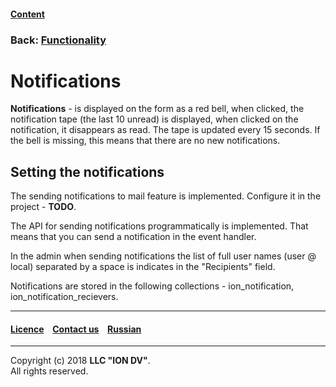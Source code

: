#### [Content](/docs/en/index.md)

### Back: [Functionality](functionality.md)

# Notifications

**Notifications** - is displayed on the form as a red bell, when clicked, the notification tape (the last 10 unread) is displayed, when clicked on the notification, it disappears as read. The tape is updated every 15 seconds. If the bell is missing, this means that there are no new notifications.

## Setting the notifications

The sending notifications to mail feature is implemented. Configure it in the project - **TODO**.

The API for sending notifications programmatically is implemented. That means that you can send a notification in the event handler.

In the admin when sending notifications the list of full user names (user @ local) separated by a space is indicates in the "Recipients" field.

Notifications are stored in the following collections - ion_notification, ion_notification_recievers.


--------------------------------------------------------------------------  


 #### [Licence](/LICENSE) &ensp;  [Contact us](https://iondv.com/portal/contacts) &ensp;  [Russian](/docs/ru/2_system_description/functionality/notifications.md)   &ensp;
<div><img src="https://mc.iondv.com/watch/local/docs/framework" style="position:absolute; left:-9999px;" height=1 width=1 alt="iondv metrics"></div>       



--------------------------------------------------------------------------  

Copyright (c) 2018 **LLC "ION DV"**.  
All rights reserved. 